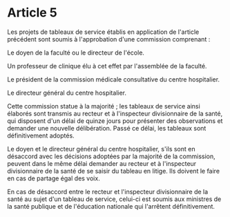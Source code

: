 # Article 5

Les projets de tableaux de service établis en application de l'article précédent sont soumis à l'approbation d'une commission comprenant :

Le doyen de la faculté ou le directeur de l'école.

Un professeur de clinique élu à cet effet par l'assemblée de la faculté.

Le président de la commission médicale consultative du centre hospitalier.

Le directeur général du centre hospitalier.

Cette commission statue à la majorité ; les tableaux de service ainsi élaborés sont transmis au recteur et à l'inspecteur divisionnaire de la santé, qui disposent d'un délai de quinze jours pour présenter des observations et demander une nouvelle délibération. Passé ce délai, les tableaux sont définitivement adoptés.

Le doyen et le directeur général du centre hospitalier, s'ils sont en désaccord avec les décisions adoptées par la majorité de la commission, peuvent dans le même délai demander au recteur et à l'inspecteur divisionnaire de la santé de se saisir du tableau en litige. Ils doivent le faire en cas de partage égal des voix.

En cas de désaccord entre le recteur et l'inspecteur divisionnaire de la santé au sujet d'un tableau de service, celui-ci est soumis aux ministres de la santé publique et de l'éducation nationale qui l'arrêtent définitivement.
